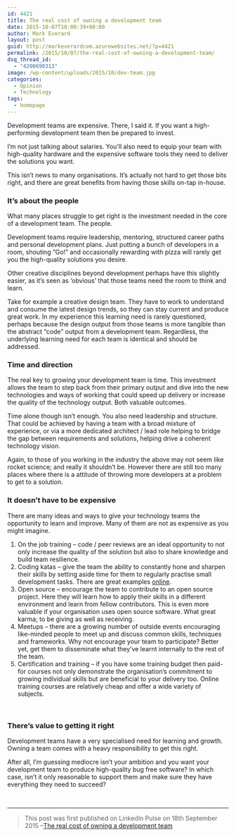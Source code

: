 ```yaml
---
id: 4421
title: The real cost of owning a development team
date: 2015-10-07T10:00:39+00:00
author: Mark Everard
layout: post
guid: http://markeverardcom.azurewebsites.net/?p=4421
permalink: /2015/10/07/the-real-cost-of-owning-a-development-team/
dsq_thread_id:
  - "4200690313"
image: /wp-content/uploads/2015/10/dev-team.jpg
categories:
  - Opinion
  - Technology
tags:
  - homepage
---
```

Development teams are expensive. There, I said it. If you want a high-performing development team then be prepared to invest.

I’m not just talking about salaries. You’ll also need to equip your team with high-quality hardware and the expensive software tools they need to deliver the solutions you want.

This isn’t news to many organisations. It’s actually not hard to get those bits right, and there are great benefits from having those skills on-tap in-house.

### It’s about the people

What many places struggle to get right is the investment needed in the core of a development team. The people.

Development teams require leadership, mentoring, structured career paths and personal development plans. Just putting a bunch of developers in a room, shouting “Go!” and occasionally rewarding with pizza will rarely get you the high-quality solutions you desire.

Other creative disciplines beyond development perhaps have this slightly easier, as it’s seen as ‘obvious’ that those teams need the room to think and learn.

Take for example a creative design team. They have to work to understand and consume the latest design trends, so they can stay current and produce great work. In my experience this learning need is rarely questioned, perhaps because the design output from those teams is more tangible than the abstract “code” output from a development team. Regardless, the underlying learning need for each team is identical and should be addressed.

### Time and direction

The real key to growing your development team is time. This investment allows the team to step back from their primary output and dive into the new technologies and ways of working that could speed up delivery or increase the quality of the technology output. Both valuable outcomes.

Time alone though isn’t enough. You also need leadership and structure. That could be achieved by having a team with a broad mixture of experience, or via a more dedicated architect / lead role helping to bridge the gap between requirements and solutions, helping drive a coherent technology vision.

Again, to those of you working in the industry the above may not seem like rocket science; and really it shouldn’t be. However there are still too many places where there is a attitude of throwing more developers at a problem to get to a solution.

### It doesn’t have to be expensive

There are many ideas and ways to give your technology teams the opportunity to learn and improve. Many of them are not as expensive as you might imagine.

  1. On the job training – code / peer reviews are an ideal opportunity to not only increase the quality of the solution but also to share knowledge and build team resilience.
  2. Coding katas – give the team the ability to constantly hone and sharpen their skills by setting aside time for them to regularly practise small development tasks. There are great examples <a href="http://codekata.com/" target="_blank" rel="nofollow noopener noreferrer">online</a>.
  3. Open source – encourage the team to contribute to an open source project. Here they will learn how to apply their skills in a different environment and learn from fellow contributors. This is even more valuable if your organisation uses open source software. What great karma; to be giving as well as receiving.
  4. Meetups – there are a growing number of outside events encouraging like-minded people to meet up and discuss common skills, techniques and frameworks. Why not encourage your team to participate? Better yet, get them to disseminate what they’ve learnt internally to the rest of the team.
  5. Certification and training – if you have some training budget then paid-for courses not only demonstrate the organisation’s commitment to growing individual skills but are beneficial to your delivery too. Online training courses are relatively cheap and offer a wide variety of subjects.

&nbsp;

### There’s value to getting it right

Development teams have a very specialised need for learning and growth. Owning a team comes with a heavy responsibility to get this right.

After all, I’m guessing mediocre isn’t your ambition and you want your development team to produce high-quality bug free software? In which case, isn’t it only reasonable to support them and make sure they have everything they need to succeed?

&nbsp;

* * *

> This post was first published on LinkedIn Pulse on 18th September 2015 –<a href="https://www.linkedin.com/pulse/real-cost-owning-development-team-mark-everard" target="_blank" rel="noopener noreferrer">The real cost of owning a development team</a>